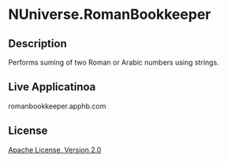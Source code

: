 NUniverse.RomanBookkeeper
========================

Description
-
Performs suming of two Roman or Arabic numbers using strings.

Live Applicatinoa
-
romanbookkeeper.apphb.com

License
-
[Apache License, Version 2.0](http://www.apache.org/licenses/LICENSE-2.0.html)
